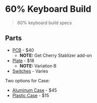 # 60% Keyboard Build

> 60% keyboard build specs

## Parts

* [PCB](https://kbdfans.com/collections/60/products/dz60-60-pcb) - $40
  * **NOTE:** Get Cherry Stablizer add-on
* [Plate](https://kbdfans.com/collections/plate/products/dz60-cnc-aluminum-plate) - $18
  * **NOTE:** Variation B
* [Switches](https://kbdfans.com/collections/switches/products/switch-68-cherry-gateron-zealio) - Varies

Two options for Case:

* [Aluminum Case](https://kbdfans.com/collections/60-layout-case/products/customized-gh60-aluminum-case) - $45
* [Plastic Case](https://kbdfans.com/collections/60-layout-case/products/60-plastic-case) - $15
